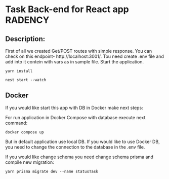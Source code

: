 # Task Back-end for React app RADENCY
## Description:
First of all we created Get/POST routes with simple response.
You can check on this endpoint- http://localhost:3001/.
Tou need create .env file and add into it contein with vars as in sample file.
Start the application.
```
yarn install

nest start --watch
```
## Docker
If you would like start this app with DB  in Docker make next steps:

For run application in Docker Compose with database execute next command:
```
docker compose up
```
But in default application use local DB. If you would like to use Docker DB,
you need to change the connection to the database in the .env file.

If you would like change schema you need change schema prisma and compile new migration:
```
yarn prisma migrate dev --name statusTask
```